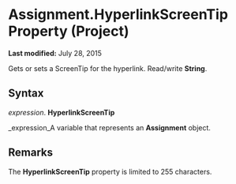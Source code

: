 
# Assignment.HyperlinkScreenTip Property (Project)

 **Last modified:** July 28, 2015

Gets or sets a ScreenTip for the hyperlink. Read/write  **String**.

## Syntax

 _expression_. **HyperlinkScreenTip**

 _expression_A variable that represents an  **Assignment** object.


## Remarks

The  **HyperlinkScreenTip** property is limited to 255 characters.

